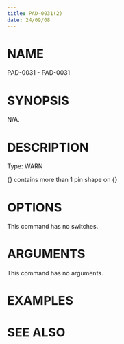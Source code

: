 ```yaml
---
title: PAD-0031(2)
date: 24/09/08
---
```


# NAME

PAD-0031 - PAD-0031

# SYNOPSIS

N/A.

# DESCRIPTION

Type: WARN

{} contains more than 1 pin shape on {}

# OPTIONS

This command has no switches.

# ARGUMENTS

This command has no arguments.

# EXAMPLES

# SEE ALSO
